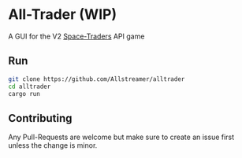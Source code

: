 # All-Trader (WIP)
A GUI for the V2 [Space-Traders](https://spacetraders.io/) API game

## Run
```bash
git clone https://github.com/Allstreamer/alltrader
cd alltrader
cargo run
```

## Contributing
Any Pull-Requests are welcome but make sure to create an issue first unless the change is minor.